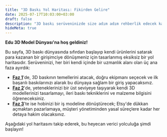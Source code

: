 ```yaml
---
title: "3D Baskı Yol Haritası: Fikirden Gelire"
date: 2025-07-17T10:03:00+03:00
draft: false
description: "3D baskı serüveninizde size adım adım rehberlik edecek kapsamlı yol haritamız. Temellerden başlayın, ileri teknikleri öğrenin ve hobinizi bir işe dönüştürün."
hideMeta: true
---
```


**Edu 3D Model Dünyası'na hoş geldiniz!**

Bu sayfa, 3D baskı dünyasında sıfırdan başlayıp kendi ürünlerini satarak para kazanan bir girişimciye dönüşmeniz için tasarlanmış eksiksiz bir yol haritasıdır. Serüveninizi, her biri kendi içinde bir uzmanlık alanı olan üç ana faza ayırdık:

*   **[Faz 1](#faz-1)**'de, 3D baskının temellerini atacak, doğru ekipmanı seçecek ve ilk başarılı baskılarınızı alarak bu dünyaya sağlam bir giriş yapacaksınız.
*   **[Faz 2](#faz-2)**'de, yeteneklerinizi bir üst seviyeye taşıyarak kendi 3D modellerinizi tasarlamayı, ileri baskı tekniklerini ve malzeme bilgisini öğreneceksiniz.
*   **[Faz 3](#faz-3)**'te ise hobinizi bir iş modeline dönüştürecek; Etsy'de dükkan açmaktan pazarlamaya, müşteri yönetiminden yasal süreçlere kadar her detaya hakim olacaksınız.

Aşağıdaki yol haritasını takip ederek, bu heyecan verici yolculuğa şimdi başlayın!